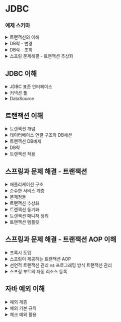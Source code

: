 # JDBC


### 예제 스키마
<details>
<summary>트랜잭션의 이해</summary>

```
 drop table member if exists;
 create table member (
    member_id varchar(10),
    money integer not null default 0,
 primary key (member_id)
 );

-- 자동커밋모드
 set autocommit true; //자동 커밋 모드 설정
insert into member(member_id, money) values ('data1',10000); //자동 커밋
insert into member(member_id, money) values ('data2',10000); //자동 커밋

-- 수동커밋모드
set autocommit false; //수동 커밋 모드 설정
insert into member(member_id, money) values ('data3',10000);
 insert into member(member_id, money) values ('data4',10000);
 commit; //수동 커밋
 
 -- 데이터 초기화 SQL
  //데이터 초기화
set autocommit true;
 delete from member;
 insert into member(member_id, money) values ('oldId',10000);
 
 -- 계좌이체 예제 초기화
 set autocommit true;
 delete from member;
 insert into member(member_id, money) values ('memberA',10000);
 insert into member(member_id, money) values ('memberB',10000);
 
 -- 계좌이체 실행 SQL -성공
  set autocommit false;
 update member set money=10000 - 2000 where member_id = 'memberA';
 update member set money=10000 + 2000 where member_id = 'memberB';
 
 -- 계좌이체 실행 SQL - 오류
  set autocommit false;
 update member set money=10000 - 2000 where member_id = 'memberA'; //성공
update member set money=10000 + 2000 where member_iddd = 'memberB'; //쿼리 예외 발생
```
</details>

<details>
<summary>DB락 - 변경</summary>

```
-- 기본데이터
set autocommit true;
delete from member;
insert into member(member_id, money) values ('memberA',10000);


-- 세션1
set autocommit false;
update member set money=500 where member_id = 'memberA';

-- 세션2
SET LOCK_TIMEOUT 60000;
set autocommit false;
update member set money=1000 where member_id = 'memberA';

```
</details>

<details>
<summary>DB락 - 조회</summary>

```
-- 기본데이터
set autocommit true;
delete from member;
insert into member(member_id, money) values ('memberA',10000);

-- 세션1
set autocommit false;
select * from member where member_id='memberA' for update;

-- 세션2
set autocommit false;
update member set money=500 where member_id = 'memberA';

```
</details>
<details>
<summary>스프링 문제해결 - 트랜잭션 추상화</summary>

```
-- JPA 트랜잭션 코드 예시
 public static void main(String[] args) {
 //엔티티 매니저 팩토리 생성
EntityManagerFactory emf = 
Persistence.createEntityManagerFactory("jpabook");
 EntityManager em = emf.createEntityManager(); //엔티티 매니저 생성
EntityTransaction tx = em.getTransaction(); //트랜잭션 기능 획득
try {
        tx.begin(); //트랜잭션 시작
logic(em);  //비즈니스 로직
        tx.commit();//트랜잭션 커밋
    } 
    } 
}
 catch (Exception e) {
        tx.rollback(); //트랜잭션 롤백
finally {
        em.close(); //엔티티 매니저 종료
    }
    emf.close(); //엔티티 매니저 팩토리 종료
```
</details>

## JDBC 이해
<details>
<summary>JDBC 표준 인터페이스</summary>

* JDBC 표준 인터페이스
  * 연결 - java.sql.Connection
  * SQL을 담은 내용 - java.sql.Statement
  * SQL요청 응답 - java.sql.ResultSet
<br/>
* JDBC 드라이버
  * JDBC인터페이스들을 DB벤더들이 각자의 방식으로 구현해 놓음
  * Oracle 드라이버, MySql드라이버
</details>

<details>
<summary>커넥션 풀</summary>

* 문제점
  - 데이터 베이스는 커넥션을 매번 획득, TCP/IP 커넥션을 새로 생성하기 위한 리소스를 매번 사용해야 한다.
  - 고객이 서비스를 사용할 때 SQL 실행시간 + 커넥션 생성 시간 까지 추가됨
* 커넥션 풀
  - 애플리케이션 시작시점에 커넥션 풀을 필요한 만큼 미리 생성 (기본값은 보통 10)
  - 커넥션 반환시 커넥션을 종료하는 것이 아니라, 커넥션이 살아있는 상태로 반환
  - 직접 만들 수 도 있지만 성능, 사용성 고려하면 오픈 소스 커넥션풀을 사용
  - **대표 커넥션 풀**
    - HikariCP (이것만 거의 사용)
    - tomcat-jdbc pool

</details>

<details>
<summary>DataSource</summary>

* 커넥션 획득 방법
  * JDBC DriverManager사용
  * 커넥션 풀 사용
* 커넥션 획득 방법을 추상화 해서 사용
  * DataSoruce는 *커넥션 획득 방법*을 추상화 하는 인터페이스다 
  * 커넥션 얻어오는 방법을 바꿔도 코드의 수정이 발생하지 않음
  * 구현체마다 커넥션 얻어오는 방법 구현
* 정리
  * 자바는 DataSource를 통해 커넥션 획득방법을 추상화 했다.
  * 애플리케이션 로직은 DataSource 인터페이스에만 의존하면 됨 -> DriverManagerDataSource를 통해서 DriverManager를 사용하다가 커넥션 풀을 사용하도록 코드를 변경해도 애플리케이션 로직은 변경하지 않아도 된다.
  * 설정과 사용의 분리
    * 설정: DataSource를 만들고 필요한 속성을 사용해서 URL, USERNAME, PASSWORD같은 부분을 입력하는 것을 말함
    * 사용: 설정은 신경쓰지않고 DataSource의 getConnection()만 호출해서 사용
  * 설정과 사용을 분리함에따라 객체를 설정하는 부분과, 사용하는 부분을 명확하게 분리 가능
* 커넥션 풀 사용
  * 커넥션풀 크기 지정(setMaximumPoolSize)
  * 커넥션풀에서 커넥션 생성하는 작업은 애플리케이션에 영향을 주지 않기 위해 별도의 커넥션에서 실행된다. 별도의 쓰레드에서 동작하기 때문에 테스트가 먼저 종료되어 버린다. Thread.sleep을 통해 대기시간을 주어야 쓰레드 풀에 커넥션이 생성되는 로그를 확인 가능하다.
  * 스프링부트 3.1 이상에서의 HikariPool 사용
    * 3.1버전 이상부터 HikariCP가 기본 로그레벨을 INFO로 설정하기 때문에 간단한 로그만 표현된다.
    * DEBUG레벨의 로그를 보기위해 src/main/resources/logback.xml 파일 추가 필요
</details>

## 트랜잭션 이해
<details>
<summary>트랜잭션 개념</summary>

* ACID
  * 원자성
    * 트랜잭션내의 실행한 작업들은 하나의 작업을 실행한것 처럼 모두 성공하거나 모두 실패해야한다.
  * 일관성
    * 모든 트랜잭션은 일관성 있는 데이터베이스 상태를 유지해야한다.
      * ex: 데이터 베이스에서 정한 무결성 제약 조건을 항상 만족해야함
  * 격리성
    * 동시에 실행되는 트랜잭션은 서로의 연산에 영향을 주지 못한다.
    * 동시성과 관련된 성능이슈로인해 격리레벨(Isolation level)을 설정할 수 있음
  * 지속성
    * 한번 반영된 결과는 영구적으로 기록되어야 한다.
    * 중간에 시스템에 문제가 발생해도 데이터베이스 로그 등을 사용해서 성공한 트랜잭션 내용을 복구해야 한다.
* 트랜잭션 결리 수준 - Isolation level
  * READ UNCOMMITED(커밋되지 않은 읽기)
  * READ COMMITED(커밋된 읽기) - 기본적으로 많이 사용
  * REPETABLE READ(반복가능한 읽기)
  * SERIALIZABLE(직렬화 가능)
  * 참고
    * JPA 책 16.1(트랜잭션과 락)
</details>

<details>
<summary>데이터베이스 연결 구조와 DB세션</summary>

* 데이터 베이스 연결구조
  * 사용자는 WAS나 DB접근 툴 같은 클라이언트를 사용해서 접근가능
  * 클라이언트는 데이터베이스 서버에 연결을 요청하고 커넥션을 맺음
  * 커넥션이 맺어지고 데이터베이스 서버는 내부적으로 세션을 생성, 만들어진 세션으로 커넥션을 통한 모든 요청 실행
    * 커넥션 풀이 10개의 커넥션을 생성하면, 세션도 10개 만들어짐
  * 흐름
    * 클라이언트로 SQL전달 -> 커넥션에 연결된 세션이 SQL실행 -> 세션은 트랜잭션을 시작하고 커밋 또는 롤백 -> 트랜잭션 종료
    * 사용자가 커넥션을 닫거나, DB관리자가 세션을 강제로 종료하면 세션은 종료
</details>

<details>
<summary>트랜잭션 DB예제</summary>

* Commit, Rollback
  * 변경사항을 DB에 반영하려면 Commit, 복구하려면 Rollback
* 흐름
  * 사용자1이 세션1에서 트랜잭션시작 하고 신규데이터 추가하고 Commit하지 않음
  * 사용자2는 세션2에서 신규데이터를 조회할 수 없음
    * 세션2에서 세션1의 신규데이터를 조회할 수있다면 정합성에서 문제 발생(세션1이 Commit할지 Rollback 할지 모르니깐)
    * READ UNCOMMITED 격리수준일때면 조회는 가능하지만 데이터정합성에 문제있을수 있음
  * 세션1에서 Commit하면 세션2에서 조회가능, 세션1에서 Rollback하면 트랜잭션내의 모든 작업들이 rollback됨
* 수동커밋설정
  * 자동 커밋으로 설정하면 쿼리 실행 직후에 자동으로 커밋 호출
  * 트랜잭션기능을 사용하려면 수동커밋으로 설정하고 진행
  * 트랜잭션 수행시간 타임아웃
    * DB마다 설정시간이 다름
    * 일정시간이 지나도록 commit되지 않으면 자동 rollback
  * 수동 커밋 모드로 설정하는 것을 '트랜잭션 시작' 한다라고 표현함
  * * 자동커밋 모드도 내부적으로는 짧은 트랜잭션이 발생하긴한다
</details>

<details>
<summary>DB락</summary>

* 해당 로우의 락을 획득해야 데이터 변경가능
* 락 대기 시간을 넘어가면 락 타임아웃 오류가 발생
* 커밋으로 트랜잭션이 종료되면 락을 반납하고, 다른 세션이 해당 로우의 데이터 변경이 가능해짐
* 실습 - DB락 변경
  * 세션1
    * 세션1이 트랜잭션을 시작하고 돈을 500원으로 업데이트, 아직 커밋 전
    * `memberA` row의 락은 세션1이 가짐
  * 세션2
    * 세션2는 `memberA`의 데이터를 1000원으로 수정하려함
    * 세션1이 트랜잭션을 커밋하거나 롤백하지 않았음으로, 세션2는 락을 획득하지 못해 대기하기된다
    * `SET LOCK_TIMEOUT 60000` : 락 획득 시간을 60초로 설정한다. 60초 안에 락을 얻지 못하면 예외가 발생한
      다.
  * 세션2 락 획득
    * 세션1이 커밋하게되면서 락을 반납하게되고, 대기중이던 세션2가 락을 획득하여 데이터변경이 가능해지게 된다
* DB락 -조회
  * 일반적으로 조회할때는 락을 걸지 않음
    * 세션1에서 수정을 하고 있어도 세션2에서는 세션1이 데이터 수정하기 전의 row들을 전부 조회 가능
  * 조회시에도 락이 필요할 경우가 있음
    * 변경이 일어나는 동안 다른 세션에서 조회가 되면 안되는경우
    * 이럴 경우 `select for update` 구문 사용
      * 조회할때 락을 걸게 되면 변경 때와 마찬가지로 다른세션에서 해당row의 데이터를 변경할 수 없고, 락을 반납해야지 데이터의 변경이 가능하다
</details>

<details>
<summary>트랜잭션 적용</summary>

```
-- 예외 발생 했을때 검증
assertThatThrownBy(() -> memberService.accountTransfer(memberA.getMemberId(), memberEx.getMemberId(), 2000)).isInstanceOf(
  IllegalStateException.class);
```
* 트랜잭션 적용시점
  * 비즈니스 로직이 있는 서비스계층에서 시작
  * 트랜잭션을 시작하려면 커넥션이 필요, 서비스 계층에서 커넥션을 만들고, 트랜잭션 커밋후에 커넥션을 종료해야함
  * 애플리케이션에서 DB트랜잭션을 사용하려면 트랜잭션을 사용하는 동안 같은 커넥션을 유지해야함 -> 같은 세션사용하기위해
* 같은 커넥션을 유지하기 위한 방법 1
  * 커넥션을 파라미터로 전달해서 같은 커넥션이 유지되도록 함
  * 커넥션 유지가 필요한 메서드는 리포지토리에서 커넥션을 닫으면 안된다. 리포지토리 뿐만아니라 이후에도 커넥션을 계속 이어서 사용하기 때문에, 이후 서비스 로직이 끝날 때 트랜잭션을 종료하고 닫아야 한다.
  * 커넥션 풀 사용시
    * 비즈니스 로직을 시작하기 전 setAutoCommit을 false로 해서 트랜잭션을 시작, 서비스로직에서 커넥션을 닫고 커넥션 풀에 반납하기전에 setAutoCommit을 true로 돌려놓고 반환
</details>

## 스프링과 문제 해결 - 트랜잭션
<details>
<summary>애플리케이션 구조</summary>

* 프레젠테이션 기술
  * 웹 요청/응답을 담당
  * 주 사용 기술: 서블릿과 HTTP 같은 웹 기술, 스프링 MVC
* 서비스 계층
  * 비즈니스 로직을 담당
  * 특정 기술에 의존하지 않고 순수 자바코드로 작성
* 데이터 접근 계층
  * 실제 db에 접근하는 계층
  * 주 사용 기술: JDBC, JPA, File, Redis, Mongo ...
</details>

<details>
<summary>순수한 서비스 계층</summary>

* 여기서 가장 중요한 곳은 어디일까? 바로 핵심 비즈니스 로직이 들어있는 서비스 계층이다. 시간이 흘러서 UI(웹)
  와 관련된 부분이 변하고, 데이터 저장 기술을 다른 기술로 변경해도, 비즈니스 로직은 최대한 변경없이 유지되어
  야 한다.
* 이렇게 하려면 서비스 계층을 특정 기술에 종속적이지 않게 개발해야함
* 서비스 계층이 특정 기술에 종속되지 않기 때문에 비즈니스 로직을 유지보수 하기도 쉽고, 테스트 하기도 쉽다.
* 정리하자면 서비스 계층은 가급적 비즈니스 로직만 구현하고 특정 구현 기술에 직접 의존해서는 안된다. 이렇게
  하면 향후 구현 기술이 변경될 때 변경의 영향 범위를 최소화 할 수 있다.
</details>

<details>
<summary>문제점들</summary>

* 트랜잭션 문제
  * JDBC 구현 기술이 서비스 계층에 누수되는 문제
    트랜잭션을 적용하기 위해 JDBC 구현 기술이 서비스 계층에 누수되었다.
    서비스 계층은 순수해야 한다. 구현 기술을 변경해도 서비스 계층 코드는 최대한 유지할 수 있어야 한다.
    (변화에 대응)
    그래서 데이터 접근 계층에 JDBC 코드를 다 몰아두는 것이다.
    물론 데이터 접근 계층의 구현 기술이 변경될 수도 있으니 데이터 접근 계층은 인터페이스를 제공하는
    것이 좋다.
  * 서비스 계층은 특정 기술에 종속되지 않아야 한다. 지금까지 그렇게 노력해서 데이터 접근 계층으로 JDBC
    관련 코드를 모았는데, 트랜잭션을 적용하면서 결국 서비스 계층에 JDBC 구현 기술의 누수가 발생했다.
  * 같은 트랜잭션을 유지하기 위해 커넥션을 파라미터로 넘겨야 한다.<br>
    이때 파생되는 문제들도 있다. 똑같은 기능도 트랜잭션용 기능과 트랜잭션을 유지하지 않아도 되는 기능으
    로 분리해야 한다.
* 예외누수 문제
  * 데이터 접근 계층의 JDBC 구현 기술 예외가 서비스 계층으로 전파된다.
  * `SQLException` 은 체크 예외이기 때문에 데이터 접근 계층을 호출한 서비스 계층에서 해당 예외를 잡아서 처리
    하거나 명시적으로 `throws` 를 통해서 다시 밖으로 던져야한다.<br>
    `SQLException` 은 JDBC 전용 기술이다. 향후 JPA나 다른 데이터 접근 기술을 사용하면, 그에 맞는 다른 예외
    로 변경해야 하고, 결국 서비스 코드도 수정해야 한다.
* JDBC반복 문제
  * 지금까지 작성한 `MemberRepository` 코드는 순수한 JDBC를 사용했다.<br>
    이 코드들은 유사한 코드의 반복이 너무 많다.<br>
    `try` , `catch` , `finally` ...
* **스프링과 문제 해결**<br>
  스프링은 서비스 계층을 순수하게 유지하면서, 지금까지 이야기한 문제들을 해결할 수 있는 다양한 방법과 기술들을 제
  공한다
</details>

<details>
<summary>트랜잭션 추상화</summary>

* JDBC기술에 의존하고있는 서비스를 JPA나 다른 데이터 접근 기술로 변경하면, 서비스 계층의 트랜잭션 코드들도 모두 수정해야한다.
* 구현 기술에 따른 트랜잭션 사용법
  * JDBC: `con.setAutoCommit(false)`
  * JPA: `transaction.begin()`
* 어떤 기술을 사용하던지 코드의 변경을 최소화 할려면 트랜잭션을 추상화해야한다.
  * 단일 책임 원칙
* 스프링이 제공하는 트랜잭션 추상화 기술을 사용하면, 데이터 접근기술에 따른 트랜잭션 구현체도 대부분 만들어져있다.
</details>

<details>
<summary>트랜잭션 동기화</summary>

* 리소스 동기화
  * 트랜잭션을 유지하려면 트랜잭션의 시작부터 끝까지 같은 데이터베이스 커넥션을 유지해아한다. 결국 같은 커넥션을 동기화(맞추어 사용)하기 위해서 이전에는 파라미터로 커넥션을 전달하는 방법을 사용했다.<br>
    파라미터로 커넥션을 전달하는 방법은 코드가 지저분해지는 것은 물론이고, 커넥션을 넘기는 메서드와 넘기지 않는 메서드를 중복해서 만들어야 하는 등 여러가지 단점들이 많다
* 스프링은 **트랜잭션 동기화 매니저**를 제공한다. 이것은 쓰레드 로컬(`ThreadLocal`)을 사용해서 커넥션을 동기화 해준다. 트랜잭션 매니저는 내부에서 이 트랜잭션 동기화 매니저를 사용한다.
* 트랜잭션 동기화 매니저는 쓰레드 로컬을 사용하기 때문에 멀티쓰레드 상황에 안전하게 커넥션을 동기화 할 수 있
  다.
  * 커넥션이 필요하면 트랜잭션 동기화 매니저를 통해 커넥션을 획득
* 동작방식
  1. 트랜잭션을 시작하려면 커넥션이 필요, 트랜잭션 매니저는 데이터소스를 통해 커넥션을 만들고 트랜잭션을
     시작한다.
  2. 트랜잭션 매니저는 트랜잭션이 시작된 커넥션을 트랜잭션 동기화 매니저에 보관하낟.
  3. 리포지토리는 트랜잭션 동기화 매니저에 보관된 커넥션을 꺼내서 사용한다. (파라미터로 커넥션을 전달 안해도 됨)
  4. 트랜잭션이 종료되면 트랜잭션 매니저는 트랜잭션 동기화 매니저에 보관된 커넥션을 통해 트랜잭션을 종료하고, 커넥션도 닫는다.
* ThreadLocal 참고
  * 쓰레드 로컬을 사용하면 각각의 쓰레드마다 별도의 저장소가 부여된다. 따라서 해당 쓰레드만 해당 데이터에 접근할 수 있다.
    * `스프링 핵심 원리 - 고급편` 강의 참고
</details>

<details>
<summary>트랜잭션 매니저 정리</summary>

**트랜잭션 매지너1 - 트랜잭션 시작**
* 클라이언트의 요청으로 서비스 로직을 실행
1. 서비스 계층에서 `transactionManager.getTransaction()` 호출해서 트랜잭션 시작
2. 트랜잭션을 시작하려면 먼저 데이터베이스 커넥션이 필요, 트랜잭션 매니저는 내부에서 데이터소스를 사용해서 커넥션을 생성
3. 커넥션을 수동 커밋 모드로 변경해서 실제 데이터베이스 트랜잭션을 시작
4. 커넥션을 트랜잭션 동기화 매니저에 보관
5. 트랜잭션 동기화 매니저는 쓰레드 로컬에 커넥션을 보관한다. 따라서 멀티 쓰레드 환경에 안전하게 커넥션을 보관할 수 있다.
<br><br>**트랜잭션 매니저2 - 로직실행**
6. 서비스는 비즈니스 로직을 실행하면서 리포지토리의 메서드들을 호출한다. 이때 커넥션을 파라미터로 전달하지 않는다.
7. 리포지토리 메서드들은 트랜잭션이 시작된 커넥션이 필요하다. 리포지토리는 `DataSourceUtils.getConnection()`을 사용해서 트랜잭션 동기화 매니저에 보관된 커넥션을 꺼내 사용한다.
<br>이 과정을 통해서 자연스럽게 같은 커넥션을 사용하고, 트랜잭션도 유지된다.
8. 획득한 커넥션을 사용해서 SQL을 데이터베이스에 전달해서 실행한다.
<br><br>**트랜잭션 매니저3 - 트랜잭션 종료**
9. 비즈니스 로직이 끝나고 트랜잭션을 종료한다. 트랜잭션은 커밋하거나 롤백하면 된다.
10. 트랜잭션을 종료하려면 동기화된 커넥션이 필요하다. 트랜잭션 동기화 매니저를 통해 동기화된 커넥션을 획득한다.
11. 획득한 커넥션을 통해 데이터베이스에 트랜잭션을 커밋하거나 롤백한다.
12. 전체 리소스를 정리한다.
    * 트랜잭션 동기화 매니저를 정리한다. 쓰레드 로컬은 사용후 꼭 정리해야 한다.
    * `con.setAutoCommit(true)`로 되돌린다. 커넥션 풀을 고려해야 한다.
    * `con.close()`를 호출해서 커넥션을 종료한다. 커넥션 풀을 사용하는 경우 `con.close()`를 호출하면 커넥션 풀에 반환된다.

</details>

<details>
<summary>트랜잭션 템플릿</summary>

* 템플릿 콜백 패턴을 적용하려면 템플릿을 제공하는 클래스를 작성해야 하는데, 스프링은 `TransactionTemplate`라는 템플릿 클래스를 제공한다.
* `execute()`: 응답값이 있을 때 사용
* `executeWithResult()`: 응답값 없을 때 사용
* 기본 동작
  * 비즈니스 로직이 정상 수행되면 커밋한다.
  * 언체크 예외가 발생하면 롤백한다. 그 외의 경우 커밋한다.

</details>

## 스프링과 문제 해결 - 트랜잭션 AOP 이해
<details>
<summary>프록시 도입</summary>

* 프록시를 사용하면 트랜잭션을 처리하는 객체와 비즈니스 로직을 처리하는 서비스 객체를 명확하게 분리 가능
  * 프록시는 대리인,대리자 라는뜻
  * 프록시가 트랜잭션의 시작과 끝을 맡아서 처리해줌
* 프록시 도입 전: 서비스에 비즈니스 로직과 트랜잭션 처리 로직이 함께 섞여있다.
* 프록시 도입 후: 트랜잭션 프록시가 트랜잭션 처리 로직을 모두 가져간다.<br>
  트랜잭션을 시작한 후에 실제 서비스를 대신 호출한다. 트랜잭션 프록시 덕분에 서비스 계층에는 순수한 비즈니스 로직만 남길 수 있다.
</details>
<details>
<summary>스프링이 제공하는 트랜잭션 AOP</summary>

* 스프링이 제공하는 AOP기능을 사용하면 프록시를 매우 편리하게 적용할 수 있다.
* 직접 스프링AOP를 사용해서 트랜잭션을 처리해도 되지만, 스프링은 트랜잭션 AOP를 처리하기 위한 모든 기능을 제공되고, AOP를 처리하기 위해 필요한 스프링 빈들도 자동으로 등록시켜준다.
  * AOP처리위한 클래스
    * 어드바이저: `BeanFacttoryTransactionAttributeSourceAdvisor`
    * 포인트컷: `TransactionAttributeSourcePointcut`
    * 어드바이스: `TransactionInterceptor`
* 개발자는 `@Transactional` 애노테이션만 붙여주면된다.
</details>
<details>
<summary>선언적 트랜잭션 관리 vs 프로그래밍 방식 트랜잭션 관리</summary>

* 선언적 트랜잭션 관리
  * `@Transactional`애노테이션 하나만 선언해서 트랜잭션 관리하는 것을 선언적 트랜잭션 관리라고 한다.
  * 선언적 트랜잭션 관리는 과거 XML에 설정하기도 했다.
    * 해당 로직에 트랜잭션을 적용하겠다라고 어딘가에 선언하기만 하면 트랜잭션이 적용되는 방식
* 프로그래밍 방식의 트랜잭션관리
  * 트랜잭션 매니저 또는 트랜잭션 템플릿 등을 사용해서 트랜잭션 관련 코드를 직접 작성하는 것을 프로그래밍 방식의 트랜잭션 관리라고 한다.
* 선언적 트랜잭션 관리가 프로그래밍 방식에 비해 훨씬 간편하고 실용적이여서 대부분 선언적 트랜잭션 관리를 사용한다.
* 프로그래밍 방식 트랜잭션 관리는 테스트 시에 가끔 사용될 때도 있다.
</details>
<details>
<summary>스프링 부트의 자동 리소스 등록</summary>

* 스프링 부트 등장 이전에는 데이터소스와 트랜잭션 매니저를 개발자가 직접 스프링 빈으로 등록해서 사용
  * `@Bean`을 사용한 자바코드로 등록하는 방법도 있고
  * 더 예전으로 올라가면 XML로 관리하는 방법도 있다
* 데이터소스 - 자동 등록
  * 자동으로 등록되는 스프링 빈 이름: `dataSoruce`
  * 개발자가 직접 데이터소스를 빈으로 등록하면 스프링 부트는 데이터소스를 자동으로 등록하지 않는다
  * 스프링 부트는 `application.properties` or `application.yml` 에 있는 속성을 사용해서 `DataSource` 를 생성한다.
  * 스프링 붙으가 기본으로 생성하는 데이터소스는 커넥션풀을 제공하는 `HikariDataSource`다
  * `spring.datasource.url`속성이 없으면 내장 데이터베이스(메모리DB)를 생성하려고 시도한다.
* 트랜잭션 매니저 - 자동등록
  * 스프링 부트는 적절한 트랜잭션 매니저 `PlatformTransactionManager`를 자동으로 스프링 빈에 등록한다 
  * 자동으로 등록되는 스프링 빈 이름: `transactionManager`
  * 개발자가 직접 트랜잭션 매니저를 빈드로 등록하면 스프링 부트는 트랜잭션 매니저를 자동으록 등록하지 않는다
  * 어떤 트랜잭션 매니저를 선택할지는 현재 등록된 라이브러리를 보고 판단
    * JDBC기술을 사용하면 -> `DataSourceTransactionManager`
    * JPA기술을 사용하면 -> `JpaTranscationManager`, `JpaTransactionManager`는 `DataSourceTransactionManager`가 제공하는 기능도 대부분 지원 
</details>

## 자바 예외 이해
<details>
<summary>예외 계층</summary>

* `Object`: 최상위 객체, 자바에서는 예외도 객체로 취급
* `Throwable`: 최상위 예외, `Exception`, `Error`로 나뉨
  * `Error`는 시스템 오류에 관한 오류이기 때문에 발생한 시점에 이미 복구 불가 -> 잡으려고 하면 안됨
  * `catch`로 `Throwable`을 잡으려하면 `Error`도 같이 잡히기 때문에 개발자는 `Excepction` 부터 필요한 예외로 생각하면 잡으면 된다.
* `Exception`: 체크예외
  * 애플리케이션 로직에서 사용할 수 있는 실질적인 최상위 예외
  * `Exception`과 그 하위 예외는 모두 컴파일러가 체크하는 체크 예외이다. 단 `RuntimeException`은 예외로 한다.
  * 예외처리를 하지 않으면 컴파일 에러가 발생
* `RuntimeException`: 언체크 예외, 런타임 예외
  * 컴파일러가 체크 하지 않는 언체크 예외
  * `RuntimeException`과 그 자식 예외는 모두 언체크 예외, 대표적으로 `NullPointerException`, `IllegalArgumentException`
    * 예외 처리를 강제하지 않음 -> 예외처리를 하지 않아도 컴파일에러가 발생하지 않는다.
    * 주로 프로그래밍 오류로 인해 발생
</details>
<details>
<summary>예외 기본 규칙</summary>
1. 예외는 잡아서 처리하거나 던져야 한다.
2. 예외를 잡거나 던질 때 지정한 예외뿐만 아니라 그 예외의 자식들도 함께 처리된다.

* 참고: 예외를 처리하지 못하고 계속 던지면?
  * 자바 `main()`쓰레드의 경우 예외로그를 출력하면서 시스템이 종료
  * 웹 애플리케이션의 경우 여러 사용자의 요청을 처리하기 때문에 하나의 예외때문에 시스템이 종료되면 안된다.<br>
    WAS가 해당 예외를 받아서 처리하는데, 주로 사용자에게 개발자가 지정한, 오류 페이지를 보여준다.
</details>
<details>
<summary>체크 예외 활용</summary>

* 어느상황에서 체크 예외를 사용하고 언제 런타임 예외를 사용?
  * 기본적으로 런타임 예외 사용
  * 체크 예외는 비즈니스 로직상 의도적으로 던지는 예외에만 사용
    * 이 경우 해당 예외를 잡아서 반드시 처리해야 하는 문제일 때만 체크 예외를 사용해야 한다.
    * 체크 예외 예:
      * 계좌 이체 실패예외
      * 결제시 포인트 부족예외
      * 로그인 ID, PW 불일치 예외
    * 이 경우에도 100% 체크 예외로 만들어야 한느건 아니지만, 계좌 이체 실패처럼 매우 심각한 문제는 개발자가 실수로 예외를 놓치면 안된다고 판단할 수 있다.
* 체크예외의 문제점
  * 체크 예외는 명시적으로 예외를 잡아서 처리해야하니 안전하긴하지만
  * 외부 네트워크에 접속해서 어떤 기능을 처리한다고 가정하고 체크예외를 던진다고 가정
  * 그곳에서 올라오는 체크예외는 서비스에서 처리할 방법을 모른다.
  * 서비스는 외부의 체크예외들을 처리할 수 없으므로 둘다 밖으로 던진다.
  * 컨트롤러에서도 외부의 체크예외들을 처리할 수 없으므로 둘다 밖으로 던진다.
  * 웹 애플리케이션이라면 서블릿의 오류페이지나, 또는 스프링 MVC가 제공하는 `ControllerAdvice`에서 이런 예외를 공통으로 처리한다.
    * 이런 문제들은 사용자에게 어떤 문제가 발생했는지 자세히 설명하기가 어렵고, '서비스에 문제가 있습니다' 라는 일반적인 메시지를 보여준다.
    * API라면 보통 HTTP상태코드500(내부 서버 오류)를 사용해서 응답을 내려준다.
    * 이렇게 해결이 불가능한 공통코드 예외는 별도의 오류 로그를 남기고, 개발자가 오류를 빨리 인지할 수 있또록 메일, 알람등을 통해서 전달받아야한다.<br>
    예를들어서 `SQLException`이 잘못된 SQL을 작성해서 발생했다면, 개발자가 해당 SQL을 수정해서 배포하기 전까지 사용자는 같은 문제를 겪게 된다.
  * 결론
    1. 복구 불가능한 예외
    2. 의존 관계에 대한 문제
       * 복구 불가능한 예외에 대해서, 체크예외이기 때문에 컨트롤러나 서비스 입장에서는 본인이 처리할 수 없어도 어쩔 수 없이 `thorw`를 통해 던지는 예외를 선언해야 한다.
       * 서비스, 컨트롤러에서 `java.sql.SQLException`을 의존하기 때문에 문제
       * 향후 리포지토리를 JDBC기술이 아닌 다른 기술로 변경한다면 `SQLException`에 의존하던 모든 서비스, 컨트롤러의 코드를 변경해야한다
       * 모든 체크예외를 `Exception`으로 처리하면 의존관계 문제는 해결가능?
         * 다른 체크 예외를 체크할 수 있는 기능이 무효화되고, 중요한 체크 예외를 다 놓치게 된다.
    * 내가 서비스에서 처리할 수도 없는 예외들도 강제로(일반적인 메시지나, 500상태코드 등) 처리할 수 밖에 없고, 코드에 구현기술을 명시하는 의존관계 문제가 생긴다.
    * 그렇다면 대안은?
      * uncheck 예외 활용
</details>

